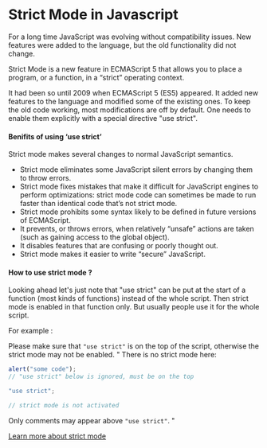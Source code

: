 # Strict Mode in Javascript  

For a long time JavaScript was evolving without compatibility issues. New features were added to the language, but the old functionality did not change.  

Strict Mode is a new feature in ECMAScript 5 that allows you to place a program, or a function, in a “strict” operating context.  

It had been so until 2009 when ECMAScript 5 (ES5) appeared. It added new features to the language and modified some of the existing ones. To keep the old code working, most modifications are off by default. One needs to enable them explicitly with a special directive "use strict".  

#### Benifits of using ‘use strict’  

Strict mode makes several changes to normal JavaScript semantics.  
  * Strict mode eliminates some JavaScript silent errors by changing them to throw errors.  
  * Strict mode fixes mistakes that make it difficult for JavaScript engines to perform optimizations: strict mode code can sometimes be made to run faster than identical code that’s not strict mode.  
  * Strict mode prohibits some syntax likely to be defined in future versions of ECMAScript.  
  * It prevents, or throws errors, when relatively “unsafe” actions are taken (such as gaining access to the global object).  
  * It disables features that are confusing or poorly thought out.  
  * Strict mode makes it easier to write “secure” JavaScript.  

#### How to use strict mode ?  

Looking ahead let's just note that "use strict" can be put at the start of a function (most kinds of functions) instead of the whole script. Then strict mode is enabled in that function only. But usually people use it for the whole script.  

For example :  

Please make sure that `"use strict"` is on the top of the script, otherwise the strict mode may not be enabled.
"
There is no strict mode here:

```js no-strict
alert("some code");
// "use strict" below is ignored, must be on the top

"use strict";

// strict mode is not activated
```

Only comments may appear above `"use strict"`. "  

[Learn more about strict mode](https://www.geeksforgeeks.org/strict-mode-javascript/ "Scrict mode")